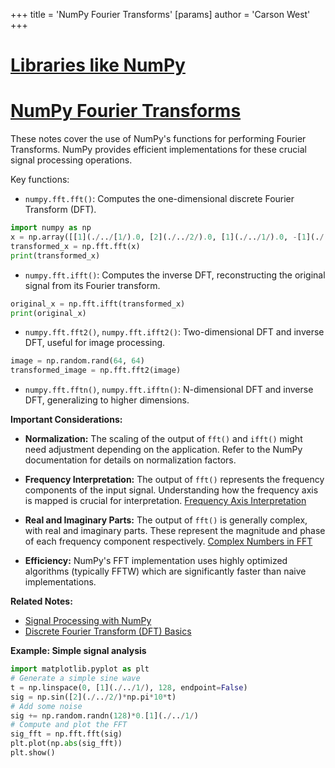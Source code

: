 +++
 title = 'NumPy Fourier Transforms'
[params]
	author = 'Carson West'
+++
# [Libraries like NumPy](./../libraries-like-numpy/)
# [NumPy Fourier Transforms](./../numpy-fourier-transforms/) 
These notes cover the use of NumPy's functions for performing Fourier Transforms.  NumPy provides efficient implementations for these crucial signal processing operations.

Key functions:

* `numpy.fft.fft()`: Computes the one-dimensional discrete Fourier Transform (DFT).
```python
import numpy as np
x = np.array([[1](./../[1/).0, [2](./../2/).0, [1](./../1/).0, -[1](./../1/).0])
transformed_x = np.fft.fft(x)
print(transformed_x)
```

* `numpy.fft.ifft()`: Computes the inverse DFT, reconstructing the original signal from its Fourier transform.
```python
original_x = np.fft.ifft(transformed_x)
print(original_x)
```

* `numpy.fft.fft2()`, `numpy.fft.ifft2()`: Two-dimensional DFT and inverse DFT, useful for image processing.
```python
image = np.random.rand(64, 64)
transformed_image = np.fft.fft2(image)
```

* `numpy.fft.fftn()`, `numpy.fft.ifftn()`:  N-dimensional DFT and inverse DFT, generalizing to higher dimensions.


**Important Considerations:**

* **Normalization:**  The scaling of the output of `fft()` and `ifft()` might need adjustment depending on the application.  Refer to the NumPy documentation for details on normalization factors.

* **Frequency Interpretation:** The output of `fft()` represents the frequency components of the input signal.  Understanding how the frequency axis is mapped is crucial for interpretation. [Frequency Axis Interpretation](./../frequency-axis-interpretation/)

* **Real and Imaginary Parts:** The output of `fft()` is generally complex, with real and imaginary parts.  These represent the magnitude and phase of each frequency component respectively. [Complex Numbers in FFT](./../complex-numbers-in-fft/)

* **Efficiency:** NumPy's FFT implementation uses highly optimized algorithms (typically FFTW) which are significantly faster than naive implementations.

**Related Notes:**

* [Signal Processing with NumPy](./../signal-processing-with-numpy/)
* [Discrete Fourier Transform (DFT) Basics](./../discrete-fourier-transform-(dft)-basics/)

**Example: Simple signal analysis**

```python
import matplotlib.pyplot as plt
# Generate a simple sine wave
t = np.linspace(0, [1](./../1/), 128, endpoint=False)
sig = np.sin([2](./../2/)*np.pi*10*t)
# Add some noise
sig += np.random.randn(128)*0.[1](./../1/)
# Compute and plot the FFT
sig_fft = np.fft.fft(sig)
plt.plot(np.abs(sig_fft))
plt.show()
```
